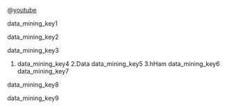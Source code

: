 @[youtube](dvRZ1VYXMJ0)

data_mining_key1


data_mining_key2


data_mining_key3
1. data_mining_key4
2.Data data_mining_key5
3.hHam data_mining_key6
data_mining_key7


data_mining_key8


data_mining_key9
